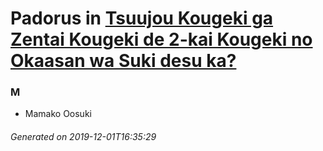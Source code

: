 # Padorus in [Tsuujou Kougeki ga Zentai Kougeki de 2-kai Kougeki no Okaasan wa Suki desu ka?](https://myanimelist.net/manga/103578/Tsuujou_Kougeki_ga_Zentai_Kougeki_de_2-kai_Kougeki_no_Okaasan_wa_Suki_desu_ka)

### M
* Mamako Oosuki

###### Generated on 2019-12-01T16:35:29
